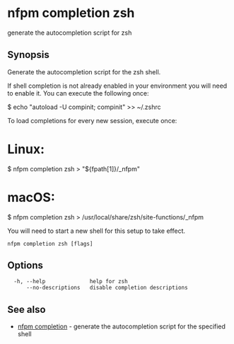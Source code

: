 # nfpm completion zsh

generate the autocompletion script for zsh

## Synopsis


Generate the autocompletion script for the zsh shell.

If shell completion is not already enabled in your environment you will need
to enable it.  You can execute the following once:

$ echo "autoload -U compinit; compinit" >> ~/.zshrc

To load completions for every new session, execute once:
# Linux:
$ nfpm completion zsh > "${fpath[1]}/_nfpm"
# macOS:
$ nfpm completion zsh > /usr/local/share/zsh/site-functions/_nfpm

You will need to start a new shell for this setup to take effect.


```
nfpm completion zsh [flags]
```

## Options

```
  -h, --help              help for zsh
      --no-descriptions   disable completion descriptions
```

## See also

* [nfpm completion](/cmd/nfpm_completion/)	 - generate the autocompletion script for the specified shell


